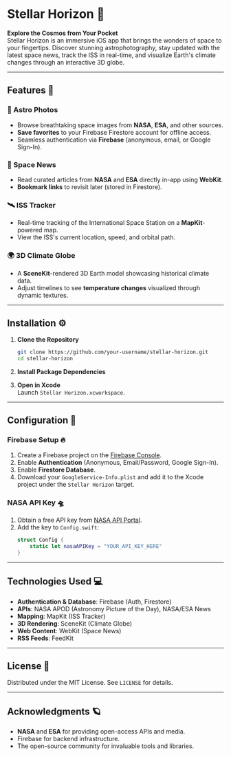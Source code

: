 # Stellar Horizon 🌌

**Explore the Cosmos from Your Pocket**  
Stellar Horizon is an immersive iOS app that brings the wonders of space to your fingertips. Discover stunning astrophotography, stay updated with the latest space news, track the ISS in real-time, and visualize Earth's climate changes through an interactive 3D globe.

---

## Features 🚀

### 🌠 Astro Photos 
- Browse breathtaking space images from **NASA**, **ESA**, and other sources.
- **Save favorites** to your Firebase Firestore account for offline access.
- Seamless authentication via **Firebase** (anonymous, email, or Google Sign-In).

### 📰 Space News 
- Read curated articles from **NASA** and **ESA** directly in-app using **WebKit**.
- **Bookmark links** to revisit later (stored in Firestore).

### 🛰️ ISS Tracker 
- Real-time tracking of the International Space Station on a **MapKit**-powered map.
- View the ISS's current location, speed, and orbital path.

### 🌍 3D Climate Globe 
- A **SceneKit**-rendered 3D Earth model showcasing historical climate data.
- Adjust timelines to see **temperature changes** visualized through dynamic textures.

---

## Installation ⚙️

1. **Clone the Repository**  
   ```bash
   git clone https://github.com/your-username/stellar-horizon.git
   cd stellar-horizon
   ```

2. **Install Package Dependencies**  

3. **Open in Xcode**  
   Launch `Stellar Horizon.xcworkspace`.

---

## Configuration 🔑

### Firebase Setup 🔥
1. Create a Firebase project on the [Firebase Console](https://console.firebase.google.com/).
2. Enable **Authentication** (Anonymous, Email/Password, Google Sign-In).
3. Enable **Firestore Database**.
4. Download your `GoogleService-Info.plist` and add it to the Xcode project under the `Stellar Horizon` target.

### NASA API Key 🛸
1. Obtain a free API key from [NASA API Portal](https://api.nasa.gov/).
2. Add the key to `Config.swift`:
   ```swift
   struct Config {
       static let nasaAPIKey = "YOUR_API_KEY_HERE"
   }
   ```

---

## Technologies Used 💻
- **Authentication & Database**: Firebase (Auth, Firestore)
- **APIs**: NASA APOD (Astronomy Picture of the Day), NASA/ESA News
- **Mapping**: MapKit (ISS Tracker)
- **3D Rendering**: SceneKit (Climate Globe)
- **Web Content**: WebKit (Space News)
- **RSS Feeds**: FeedKit

---

## License 📄
Distributed under the MIT License. See `LICENSE` for details.

---

## Acknowledgments 🪐
- **NASA** and **ESA** for providing open-access APIs and media.
- Firebase for backend infrastructure.
- The open-source community for invaluable tools and libraries.
``` 

  
